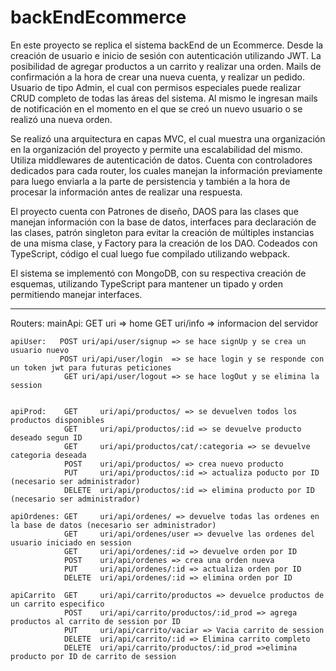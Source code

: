 # backEndEcommerce

En este proyecto se replica el sistema backEnd de un Ecommerce. Desde la creación de usuario e inicio de sesión con autenticación utilizando JWT. La posibilidad de agregar productos a un carrito y realizar una orden. Mails de confirmación a la hora de crear una nueva cuenta, y realizar un pedido. 
Usuario de tipo Admin, el cual con permisos especiales puede realizar CRUD completo de todas las áreas del sistema. Al mismo le ingresan mails de notificación en el momento en el que se creó un nuevo usuario o se realizó una nueva orden.


Se realizó una arquitectura en capas MVC, el cual muestra una organización en la organización del proyecto y permite una escalabilidad del mismo.
Utiliza middlewares de autenticación de datos.  Cuenta con controladores dedicados  para cada router, los cuales manejan la información previamente para luego enviarla a la parte de persistencia y también a la hora de procesar la información antes de realizar una respuesta.

El proyecto cuenta con Patrones de diseño, DAOS para las clases que manejan información con la base de datos, interfaces para declaración de las clases, patrón singleton para evitar la creación de múltiples instancias de una misma clase, y Factory para la creación de los DAO. Codeados con TypeScript, código el cual luego fue compilado utilizando webpack.

El sistema se implementó con MongoDB, con su respectiva creación de esquemas, utilizando TypeScript para mantener un tipado y orden permitiendo manejar interfaces.

----------------------------------------------------------------------------------------------------------------------------------------------------------------------

Routers:
    mainApi:   GET uri => home
               GET uri/info => informacion del servidor


    apiUser:   POST uri/api/user/signup => se hace signUp y se crea un usuario nuevo
               POST uri/api/user/login  => se hace login y se responde con un token jwt para futuras peticiones
                GET uri/api/user/logout => se hace logOut y se elimina la session


    apiProd:    GET     uri/api/productos/ => se devuelven todos los productos disponibles
                GET     uri/api/productos/:id => se devuelve producto deseado segun ID
                GET     uri/api/productos/cat/:categoria => se devuelve categoria deseada
                POST    uri/api/productos/ => crea nuevo producto
                PUT     uri/api/productos/:id => actualiza poducto por ID (necesario ser administrador)
                DELETE  uri/api/productos/:id => elimina producto por ID (necesario ser administrador)

    apiOrdenes: GET     uri/api/ordenes/ => devuelve todas las ordenes en la base de datos (necesario ser administrador)
                GET     uri/api/ordenes/user => devuelve las ordenes del usuario iniciado en session
                GET     uri/api/ordenes/:id => devuelve orden por ID
                POST    uri/api/ordenes => crea una orden nueva
                PUT     uri/api/ordenes/:id => actualiza orden por ID
                DELETE  uri/api/ordenes/:id => elimina orden por ID

    apiCarrito  GET     uri/api/carrito/productos => devuelce productos de un carrito especifico
                POST    uri/api/carrito/productos/:id_prod => agrega productos al carrito de session por ID
                PUT     uri/api/carrito/vaciar => Vacia carrito de session
                DELETE  uri/api/carrito/:id => Elimina carrito completo
                DELETE  uri/api/carrito/productos/:id_prod =>elimina producto por ID de carrito de session
